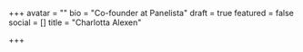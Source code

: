 +++
avatar = ""
bio = "Co-founder at Panelista"
draft = true
featured = false
social = []
title = "Charlotta Alexen"

+++
